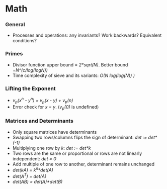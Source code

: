 # Math

### General
- Processes and operations: any invariants? Work backwards? Equivalent conditions?

### Primes
- Divisor function upper bound = _2*sqrt(N)_. Better bound =_N^(c/log(logN))_
- Time complexity of sieve and its variants: _O(N log(log(N)) )_

### Lifting the Exponent
- _v<sub>p</sub>(x<sup>n</sup> - y<sup>n</sup>) = v<sub>p</sub>(x - y) + v<sub>p</sub>(n)_
- Error check for _x = y_. (_v<sub>p</sub>(0)_ is undefined)

### Matrices and Determinants
- Only square matrices have determinants
- Swapping two rows/columns flips the sign of determinant: _det := det*(-1)_
- Multiplying one row by _k_: _det := det*k_
- Two rows are the same or proportional or rows are not linearly independent: _det = 0_
- Add multiple of one row to another, determinant remains unchanged
- _det(kA) = k<sup>n</sup>*det(A)_
- _det(A<sup>T</sup>) = det(A)_
- _det(AB) = det(A)*det(B)_
